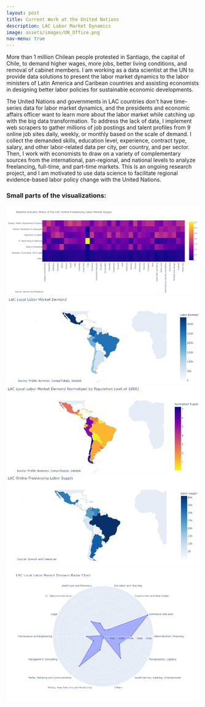 ```yaml
---
layout: post
title: Current Work at the United Nations
description: LAC Labor Market Dynamics 
image: assets/images/UN_Office.png
nav-menu: true
---
```

More than 1 million Chilean people protested in Santiago, the capital of Chile, to demand higher wages, more jobs, better living conditions, and removal of cabinet members. I am working as a data scientist at the UN to provide data solutions to present the labor market dynamics to the labor ministers of Latin America and Caribean countries and assisting economists in designing better labor policies for sustainable economic developments.

The United Nations and governments in LAC countries don't have time-series data for labor market dynamics, and the presidents and economic affairs officer want to learn more about the labor market while catching up with the big data transformation. To address the lack of data, I implement web scrapers to gather millions of job postings and talent profiles from 9 online job sites daily, weekly, or monthly based on the scale of demand. I collect the demanded skills, education level, experience, contract type, salary, and other labor-related data per city, per country, and per sector. Then, I work with economists to draw on a variety of complementary sources from the international, pan-regional, and national levels to analyze freelancing, full-time, and part-time markets. This is an ongoing research project, and I am motivated to use data science to facilitate regional evidence-based labor policy change with the United Nations.

<h3>Small parts of the visualizations:</h3>
<span class="image fit"><img src="assets/images/freelancing_relative_industry_supply.png" alt="" /></span>
<div class="box alt">
	<div class="row 50% uniform">
		<div class="6u"><span class="image fit"><img src="assets/images/local_industry_demand_spatial.png" alt="" /></span></div>
		<div class="6u$"><span class="image fit"><img src="assets/images/local_industry_demand_spatial_normalized.png" alt="" /></span></div>
		<!-- Break -->
		<div class="6u"><span class="image fit"><img src="assets/images/freelancing_industry_supply_spatial.png" alt="" /></span></div>
		<div class="6u$"><span class="image fit"><img src="assets/images/local_industry_demand_radar_chart.png" alt="" /></span></div>
	</div>
</div>
